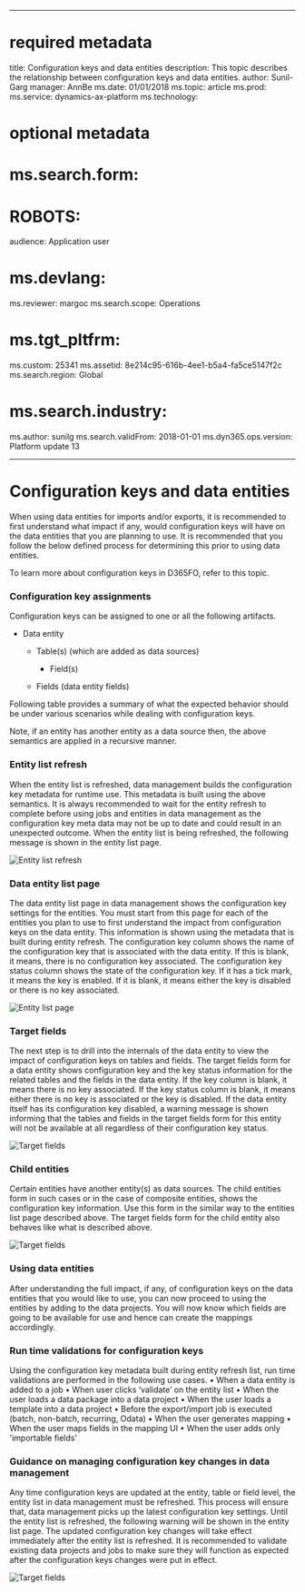 
---
# required metadata

title: Configuration keys and data entities
description: This topic describes the relationship between configuration keys and data entities. 
author: Sunil-Garg
manager: AnnBe
ms.date: 01/01/2018
ms.topic: article
ms.prod: 
ms.service: dynamics-ax-platform
ms.technology: 

# optional metadata

# ms.search.form: 
# ROBOTS: 
audience: Application user
# ms.devlang: 
ms.reviewer: margoc
ms.search.scope: Operations
# ms.tgt_pltfrm: 
ms.custom: 25341
ms.assetid: 8e214c95-616b-4ee1-b5a4-fa5ce5147f2c
ms.search.region: Global
# ms.search.industry: 
ms.author: sunilg
ms.search.validFrom: 2018-01-01
ms.dyn365.ops.version: Platform update 13

---

# Configuration keys and data entities
When using data entities for imports and/or exports, it is recommended to first understand what impact if any, would configuration keys will have on the data entities that you are planning to use. It is recommended that you follow the below defined process for determining this prior to using data entities. 

To learn more about configuration keys in D365FO, refer to this topic.

### Configuration key assignments
Configuration keys can be assigned to one or all the following artifacts.
-   Data entity

    -   Table(s) (which are added as data sources)

        -   Field(s)

    -   Fields (data entity fields)

Following table provides a summary of what the expected behavior should be under various scenarios while dealing with configuration keys.

Note, if an entity has another entity as a data source then, the above semantics are applied in a recursive manner.

### Entity list refresh
When the entity list is refreshed, data management builds the configuration key metadata for runtime use. This metadata is built using the above semantics. It is always recommended to wait for the entity refresh to complete before using jobs and entities in data management as the configuration key meta data may not be up to date and could result in an unexpected outcome. When the entity list is being refreshed, the following message is shown in the entity list page.

![Entity list refresh](..media/Entity_refresh_list.png)

### Data entity list page
The data entity list page in data management shows the configuration key settings for the entities. You must start from this page for each of the entities you plan to use to first understand the impact from configuration keys on the data entity.
This information is shown using the metadata that is built during entity refresh. The configuration key column shows the name of the configuration key that is associated with the data entity. If this is blank, it means, there is no configuration key associated. The configuration key status column shows the state of the configuration key. If it has a tick mark, it means the key is enabled. If it is blank, it means either the key is disabled or there is no key associated.

![Entity list page](.media/Data_entity_list_page.png)

### Target fields
The next step is to drill into the internals of the data entity to view the impact of configuration keys on tables and fields. The target fields form for a data entity shows configuration key and the key status information for the related tables and the fields in the data entity. If the key column is blank, it means there is no key associated. If the key status column is blank, it means either there is no key is associated or the key is disabled. If the data entity itself has its configuration key disabled, a warning message is shown informing that the tables and fields in the target fields form for this entity will not be available at all regardless of their configuration key status.

![Target fields](.media/Target_fields_1.png)

### Child entities
Certain entities have another entity(s) as data sources. The child entities form in such cases or in the case of composite entities, shows the configuration key information. Use this form in the similar way to the entities list page described above. The target fields form for the child entity also behaves like what is described above.

![Target fields](.media/Target_fields_2.png)

### Using data entities
After understanding the full impact, if any, of configuration keys on the data entities that you would like to use, you can now proceed to using the entities by adding to the data projects. You will now know which fields are going to be available for use and hence can create the mappings accordingly.

### Run time validations for configuration keys
Using the configuration key metadata built during entity refresh list, run time validations are performed in the following use cases.
•	When a data entity is added to a job 
•	When user clicks ‘validate’ on the entity list 
•	When the user loads a data package into a data project
•	When the user loads a template into a data project
•	Before the export/import job is executed (batch, non-batch, recurring, Odata) 
•	When the user generates mapping 
•	When the user maps fields in the mapping UI 
•	When the user adds only 'importable fields'

### Guidance on managing configuration key changes in data management
Any time configuration keys are updated at the entity, table or field level, the entity list in data management must be refreshed. This process will ensure that, data management picks up the latest configuration key settings. Until the entity list is refreshed, the following warning will be shown in the entity list page. The updated configuration key changes will take effect immediately after the entity list is refreshed. It is recommended to validate existing data projects and jobs to make sure they will function as expected after the configuration keys changes were put in effect.

![Target fields](.media/Target_fields_3.png)

